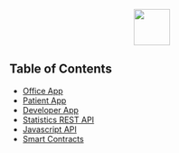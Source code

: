 <p align="center">
<img src="https://scontent-cai1-1.xx.fbcdn.net/v/t1.15752-9/s2048x2048/36436180_10216828631451792_5471489740387647488_n.png?_nc_cat=0&oh=1a0dff3b56f3cfb797352f6a4399b977&oe=5BB1038B" height="64px"/>
</p>


## Table of Contents

- [Office App](https://github.com/MarcWafik/MedX/tree/master/app-office)
- [Patient App](https://github.com/MarcWafik/MedX/tree/master/app-patient)
- [Developer App](https://github.com/MarcWafik/MedX/tree/master/app-developer)
- [Statistics REST API](https://github.com/MarcWafik/MedX/tree/master/api-rest)
- [Javascript API](https://github.com/MarcWafik/MedX/tree/master/api-js)
- [Smart Contracts](https://github.com/MarcWafik/MedX/tree/master/smart-contracts)
